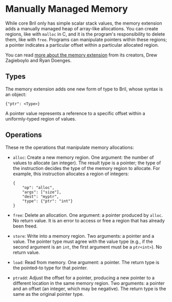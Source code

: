 Manually Managed Memory
=======================

While core Bril only has simple scalar stack values, the memory extension adds a manually managed heap of array-like allocations.
You can create regions, like with `malloc` in C, and it is the program's responsibility to delete them, like with `free`.
Programs can manipulate pointers within these regions; a pointer indicates a particular offset within a particular allocated region.

You can read [more about the memory extension][memblog] from its creators, Drew Zagieboylo and Ryan Doenges.

[memblog]: https://www.cs.cornell.edu/courses/cs6120/2019fa/blog/manually-managed-memory/

Types
-----

The memory extension adds one new form of type to Bril, whose syntax is an object:

    {"ptr": <Type>}

A pointer value represents a reference to a specific offset within a uniformly-typed region of values.

Operations
----------

These re the operations that manipulate memory allocations:

* `alloc`: Create a new memory region. One argument: the number of values to allocate (an integer). The result type is a pointer; the type of the instruction decides the type of the memory region to allocate. For example, this instruction allocates a region of integers:

      {
          "op": "alloc",
          "args": ["size"],
          "dest": "myptr",
          "type": {"ptr": "int"}
      }

* `free`: Delete an allocation. One argument: a pointer produced by `alloc`. No return value. It is an error to access or free a region that has already been freed.
* `store`: Write into a memory region. Two arguments: a pointer and a value. The pointer type must agree with the value type (e.g., if the second argument is an `int`, the first argument must be a `ptr<int>`). No return value.
* `load`: Read from memory. One argument: a pointer. The return type is the pointed-to type for that pointer.
* `ptradd`: Adjust the offset for a pointer, producing a new pointer to a different location in the same memory region. Two arguments: a pointer and an offset (an integer, which may be negative). The return type is the same as the original pointer type.
